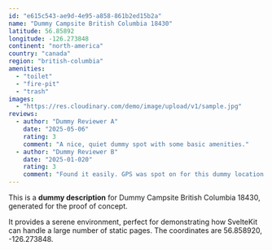```yaml
---
id: "e615c543-ae9d-4e95-a858-861b2ed15b2a"
name: "Dummy Campsite British Columbia 18430"
latitude: 56.85892
longitude: -126.273848
continent: "north-america"
country: "canada"
region: "british-columbia"
amenities:
  - "toilet"
  - "fire-pit"
  - "trash"
images:
  - "https://res.cloudinary.com/demo/image/upload/v1/sample.jpg"
reviews:
  - author: "Dummy Reviewer A"
    date: "2025-05-06"
    rating: 3
    comment: "A nice, quiet dummy spot with some basic amenities."
  - author: "Dummy Reviewer B"
    date: "2025-01-020"
    rating: 3
    comment: "Found it easily. GPS was spot on for this dummy location."
---
```


This is a **dummy description** for Dummy Campsite British Columbia 18430, generated for the proof of concept.

It provides a serene environment, perfect for demonstrating how SvelteKit can handle a large number of static pages. The coordinates are 56.858920, -126.273848.
